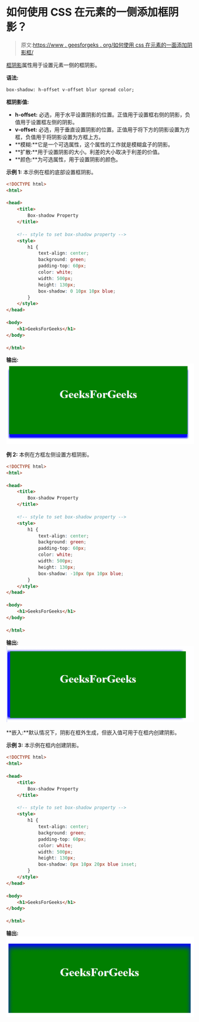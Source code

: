 # 如何使用 CSS 在元素的一侧添加框阴影？

> 原文:[https://www . geesforgeks . org/如何使用 css 在元素的一面添加阴影框/](https://www.geeksforgeeks.org/how-to-add-a-box-shadow-on-one-side-of-an-element-using-css/)

[框阴影](https://www.geeksforgeeks.org/css-box-shadow-property/)属性用于设置元素一侧的框阴影。

**语法:**

```html
box-shadow: h-offset v-offset blur spread color;
```

**框阴影值:**

*   **h-offset:** 必选，用于水平设置阴影的位置。正值用于设置框右侧的阴影，负值用于设置框左侧的阴影。
*   **v-offset:** 必选，用于垂直设置阴影的位置。正值用于将下方的阴影设置为方框，负值用于将阴影设置为方框上方。
*   **模糊:**它是一个可选属性，这个属性的工作就是模糊盒子的阴影。
*   **扩散:**用于设置阴影的大小。利差的大小取决于利差的价值。
*   **颜色:**为可选属性，用于设置阴影的颜色。

**示例 1:** 本示例在框的底部设置框阴影。

```html
<!DOCTYPE html> 
<html> 

<head> 
    <title> 
        Box-shadow Property
    </title> 

    <!-- style to set box-shadow property -->
    <style>
        h1 {
            text-align: center;
            background: green;
            padding-top: 60px;
            color: white;
            width: 500px;
            height: 130px;
            box-shadow: 0 10px 10px blue; 
        }
    </style>
</head>

<body> 
    <h1>GeeksForGeeks</h1> 
</body> 

</html>                    
```

**输出:**
![](img/8fdc26e7de3bbaa78cb75e98b7c98122.png)

**例 2:** 本例在方框左侧设置方框阴影。

```html
<!DOCTYPE html> 
<html> 

<head> 
    <title> 
        Box-shadow Property
    </title> 

    <!-- style to set box-shadow property -->
    <style>
        h1 {
            text-align: center;
            background: green;
            padding-top: 60px;
            color: white;
            width: 500px;
            height: 130px;
            box-shadow: -10px 0px 10px blue; 
        }
    </style>
</head>

<body> 
    <h1>GeeksForGeeks</h1> 
</body> 

</html>                    
```

**输出:**
![](img/7096b9097a9300f2d1817acfcedfd440.png)

**嵌入:**默认情况下，阴影在框外生成，但嵌入值可用于在框内创建阴影。

**示例 3:** 本示例在框内创建阴影。

```html
<!DOCTYPE html> 
<html> 

<head> 
    <title> 
        Box-shadow Property
    </title> 

    <!-- style to set box-shadow property -->
    <style>
        h1 {
            text-align: center;
            background: green;
            padding-top: 60px;
            color: white;
            width: 500px;
            height: 130px;
            box-shadow: 0px 10px 20px blue inset; 
        }
    </style>
</head>

<body> 
    <h1>GeeksForGeeks</h1> 
</body> 

</html>                    
```

**输出:**
![](img/098dcbf52a2516edb3f2f70ba774afe8.png)